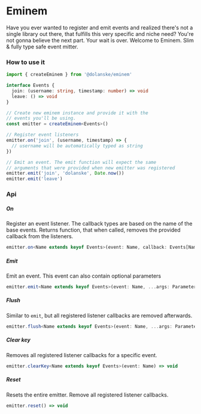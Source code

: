 # Eminem

Have you ever wanted to register and emit events and realized there's not a single library out there, that fulfills this very specific and niche need? You're not gonna believe the next part. Your wait is over. Welcome to Eminem. Slim & fully type safe event mitter.

### How to use it

```ts
import { createEminem } from '@dolanske/eminem'

interface Events {
  join: (username: string, timestamp: number) => void
  leave: () => void
}

// Create new eminem instance and provide it with the
// events you'll be using.
const emitter = createEminem<Events>()

// Register event listeners
emitter.on('join', (username, timestamp) => {
  // username will be automatically typed as string
})

// Emit an event. The emit function will expect the same
// arguments that were provided when new emitter was registered
emitter.emit('join', 'dolanske', Date.now())
emitter.emit('leave')
```

### Api

##### On

Register an event listener. The callback types are based on the name of the base events.
Returns function, that when called, removes the provided callback from the listeners.

```ts
emitter.on<Name extends keyof Events>(event: Name, callback: Events[Name]) => StopperFn
```

##### Emit

Emit an event. This event can also contain optional parameters

```ts
emitter.emit<Name extends keyof Events>(event: Name, ...args: Parameters<Events[Name]>) => void
```

##### Flush

Similar to `emit`, but all registered listener callbacks are removed afterwards.

```ts
emitter.flush<Name extends keyof Events>(event: Name, ...args: Parameters<Events[Name]>) => void
```

##### Clear key

Removes all registered listener callbacks for a specific event.

```ts
emitter.clearKey<Name extends keyof Events>(event: Name) => void
```

##### Reset

Resets the entire emitter. Remove all registered listener callbacks.

```ts
emitter.reset() => void
```
